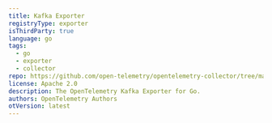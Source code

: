 ```yaml
---
title: Kafka Exporter
registryType: exporter
isThirdParty: true
language: go
tags:
  - go
  - exporter
  - collector
repo: https://github.com/open-telemetry/opentelemetry-collector/tree/master/exporter/kafkaexporter
license: Apache 2.0
description: The OpenTelemetry Kafka Exporter for Go.
authors: OpenTelemetry Authors
otVersion: latest
---
```

